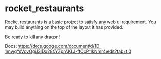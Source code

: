 # rocket_restaurants

Rocket restaurants is a basic project to satisfy any web ui requirement. You may build anything on the top of the layout it has provided.

Be ready to kill any dragon!

Docs: https://docs.google.com/document/d/1D-1mwgYsVovOgiJ3lDx28XYZprAKLJ-ftOcPr1kNmr4/edit?tab=t.0
